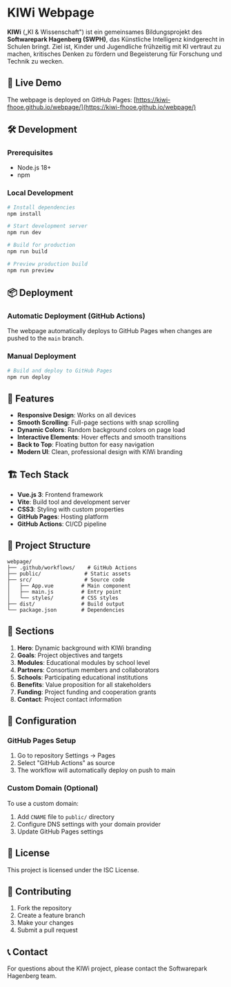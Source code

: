 # KIWi Webpage

**KIWi** („KI & Wissenschaft") ist ein gemeinsames Bildungsprojekt des **Softwarepark Hagenberg (SWPH)**, das Künstliche Intelligenz kindgerecht in Schulen bringt. Ziel ist, Kinder und Jugendliche frühzeitig mit KI vertraut zu machen, kritisches Denken zu fördern und Begeisterung für Forschung und Technik zu wecken.

## 🚀 Live Demo

The webpage is deployed on GitHub Pages: [https://kiwi-fhooe.github.io/webpage/](https://kiwi-fhooe.github.io/webpage/)

## 🛠️ Development

### Prerequisites
- Node.js 18+ 
- npm

### Local Development
```bash
# Install dependencies
npm install

# Start development server
npm run dev

# Build for production
npm run build

# Preview production build
npm run preview
```

## 📦 Deployment

### Automatic Deployment (GitHub Actions)
The webpage automatically deploys to GitHub Pages when changes are pushed to the `main` branch.

### Manual Deployment
```bash
# Build and deploy to GitHub Pages
npm run deploy
```

## 🎨 Features

- **Responsive Design**: Works on all devices
- **Smooth Scrolling**: Full-page sections with snap scrolling
- **Dynamic Colors**: Random background colors on page load
- **Interactive Elements**: Hover effects and smooth transitions
- **Back to Top**: Floating button for easy navigation
- **Modern UI**: Clean, professional design with KIWi branding

## 🏗️ Tech Stack

- **Vue.js 3**: Frontend framework
- **Vite**: Build tool and development server
- **CSS3**: Styling with custom properties
- **GitHub Pages**: Hosting platform
- **GitHub Actions**: CI/CD pipeline

## 📁 Project Structure

```
webpage/
├── .github/workflows/    # GitHub Actions
├── public/              # Static assets
├── src/                 # Source code
│   ├── App.vue         # Main component
│   ├── main.js         # Entry point
│   └── styles/         # CSS styles
├── dist/               # Build output
└── package.json        # Dependencies
```

## 🎯 Sections

1. **Hero**: Dynamic background with KIWi branding
2. **Goals**: Project objectives and targets
3. **Modules**: Educational modules by school level
4. **Partners**: Consortium members and collaborators
5. **Schools**: Participating educational institutions
6. **Benefits**: Value proposition for all stakeholders
7. **Funding**: Project funding and cooperation grants
8. **Contact**: Project contact information

## 🔧 Configuration

### GitHub Pages Setup
1. Go to repository Settings → Pages
2. Select "GitHub Actions" as source
3. The workflow will automatically deploy on push to main

### Custom Domain (Optional)
To use a custom domain:
1. Add `CNAME` file to `public/` directory
2. Configure DNS settings with your domain provider
3. Update GitHub Pages settings

## 📝 License

This project is licensed under the ISC License.

## 🤝 Contributing

1. Fork the repository
2. Create a feature branch
3. Make your changes
4. Submit a pull request

## 📞 Contact

For questions about the KIWi project, please contact the Softwarepark Hagenberg team.
